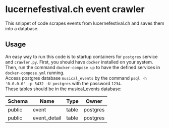 # lucernefestival.ch event crawler
This snippet of code scrapes events from lucernefestival.ch and saves them into a database.  

## Usage
An easy way to run this code is to startup containers for `postgres` service and `crawler.py`. First, you should have `docker` installed on your system. Then, run the command `docker-compose up` to have the defined services in `docker-compose.yml` running.  
Access postgres database `musical_events` by the command `psql -h '0.0.0.0' -p 5432 -U postgres` with the password `1234`.  
These tables should be in the musical_events database:  
 
Schema | Name | Type | Owner
--- | --- | --- | ---
public | event | table | postgres
public | event_detail | table | postgres
